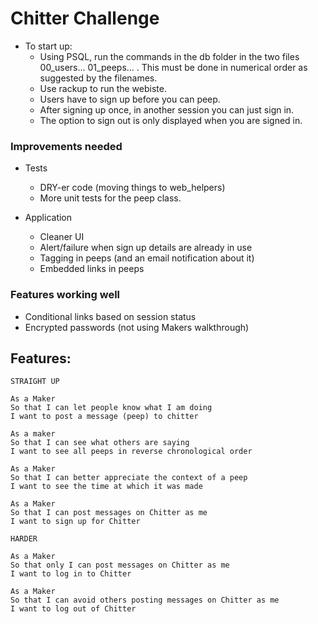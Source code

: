 Chitter Challenge
=================

* To start up:
  - Using PSQL, run the commands in the db folder in the two files 00_users... 01_peeps... . This must be done in numerical order as suggested by the filenames.
  - Use rackup to run the webiste.
  - Users have to sign up before you can peep.
  - After signing up once, in another session you can just sign in.
  - The option to sign out is only displayed when you are signed in.

### Improvements needed
- Tests
  - DRY-er code (moving things to web_helpers)
  - More unit tests for the peep class.

- Application
  - Cleaner UI
  - Alert/failure when sign up details are already in use
  - Tagging in peeps (and an email notification about it)
  - Embedded links in peeps

### Features working well
- Conditional links based on session status
- Encrypted passwords (not using Makers walkthrough)


Features:
-------

```
STRAIGHT UP

As a Maker
So that I can let people know what I am doing  
I want to post a message (peep) to chitter

As a maker
So that I can see what others are saying  
I want to see all peeps in reverse chronological order

As a Maker
So that I can better appreciate the context of a peep
I want to see the time at which it was made

As a Maker
So that I can post messages on Chitter as me
I want to sign up for Chitter

HARDER

As a Maker
So that only I can post messages on Chitter as me
I want to log in to Chitter

As a Maker
So that I can avoid others posting messages on Chitter as me
I want to log out of Chitter

```
